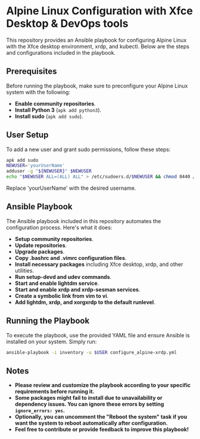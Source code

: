 # **Alpine Linux Configuration with Xfce Desktop & DevOps tools**

This repository provides an Ansible playbook for configuring Alpine Linux with the Xfce desktop environment, xrdp, and kubectl. Below are the steps and configurations included in the playbook.

## **Prerequisites**
Before running the playbook, make sure to preconfigure your Alpine Linux system with the following:

- **Enable community repositories**.
- **Install Python 3** (`apk add python3`).
- **Install sudo** (`apk add sudo`).

## **User Setup**
To add a new user and grant sudo permissions, follow these steps:

```bash
apk add sudo
NEWUSER='yourUserName'
adduser -g "${NEWUSER}" $NEWUSER
echo "$NEWUSER ALL=(ALL) ALL" > /etc/sudoers.d/$NEWUSER && chmod 0440 /etc/sudoers.d/$NEWUSER
```
Replace 'yourUserName' with the desired username.

## **Ansible Playbook**

The Ansible playbook included in this repository automates the configuration process. Here's what it does:

- **Setup community repositories**.
- **Update repositories**.
- **Upgrade packages**.
- **Copy .bashrc and .vimrc configuration files**.
- **Install necessary packages** including Xfce desktop, xrdp, and other utilities.
- **Run setup-devd and udev commands**.
- **Start and enable lightdm service**.
- **Start and enable xrdp and xrdp-sesman services**.
- **Create a symbolic link from vim to vi**.
- **Add lightdm, xrdp, and xorgxrdp to the default runlevel**.

## **Running the Playbook**

To execute the playbook, use the provided YAML file and ensure Ansible is installed on your system. Simply run:

```bash
ansible-playbook -i inventory -u $USER configure_alpine-xrdp.yml
```

## **Notes**

- **Please review and customize the playbook according to your specific requirements before running it.**
- **Some packages might fail to install due to unavailability or dependency issues. You can ignore these errors by setting `ignore_errors: yes`.**
- **Optionally, you can uncomment the "Reboot the system" task if you want the system to reboot automatically after configuration.**
- **Feel free to contribute or provide feedback to improve this playbook!**

